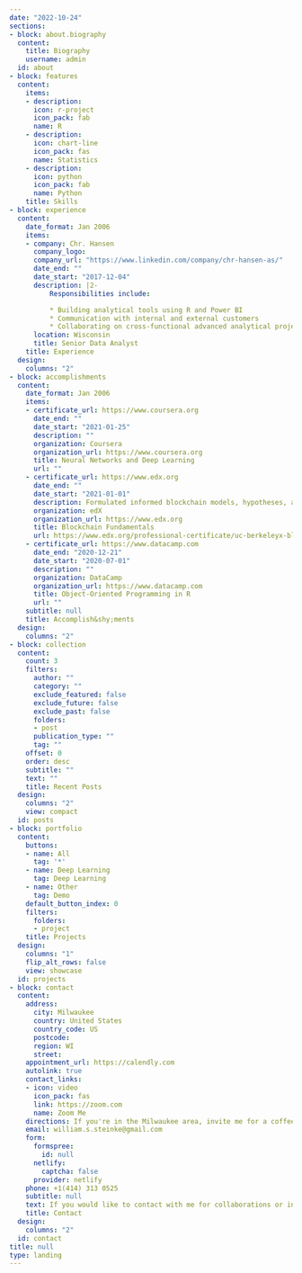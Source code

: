 ```yaml
---
date: "2022-10-24"
sections:
- block: about.biography
  content:
    title: Biography
    username: admin
  id: about
- block: features
  content:
    items:
    - description: 
      icon: r-project
      icon_pack: fab
      name: R
    - description: 
      icon: chart-line
      icon_pack: fas
      name: Statistics
    - description: 
      icon: python
      icon_pack: fab
      name: Python
    title: Skills
- block: experience
  content:
    date_format: Jan 2006
    items:
    - company: Chr. Hansen
      company_logo:
      company_url: "https://www.linkedin.com/company/chr-hansen-as/"
      date_end: ""
      date_start: "2017-12-04"
      description: |2-
          Responsibilities include:

          * Building analytical tools using R and Power BI
          * Communication with internal and external customers
          * Collaborating on cross-functional advanced analytical projects
      location: Wisconsin
      title: Senior Data Analyst
    title: Experience
  design:
    columns: "2"
- block: accomplishments
  content:
    date_format: Jan 2006
    items:
    - certificate_url: https://www.coursera.org
      date_end: ""
      date_start: "2021-01-25"
      description: ""
      organization: Coursera
      organization_url: https://www.coursera.org
      title: Neural Networks and Deep Learning
      url: ""
    - certificate_url: https://www.edx.org
      date_end: ""
      date_start: "2021-01-01"
      description: Formulated informed blockchain models, hypotheses, and use cases.
      organization: edX
      organization_url: https://www.edx.org
      title: Blockchain Fundamentals
      url: https://www.edx.org/professional-certificate/uc-berkeleyx-blockchain-fundamentals
    - certificate_url: https://www.datacamp.com
      date_end: "2020-12-21"
      date_start: "2020-07-01"
      description: ""
      organization: DataCamp
      organization_url: https://www.datacamp.com
      title: Object-Oriented Programming in R
      url: ""
    subtitle: null
    title: Accomplish&shy;ments
  design:
    columns: "2"
- block: collection
  content:
    count: 3
    filters:
      author: ""
      category: ""
      exclude_featured: false
      exclude_future: false
      exclude_past: false
      folders:
      - post
      publication_type: ""
      tag: ""
    offset: 0
    order: desc
    subtitle: ""
    text: ""
    title: Recent Posts
  design:
    columns: "2"
    view: compact
  id: posts
- block: portfolio
  content:
    buttons:
    - name: All
      tag: '*'
    - name: Deep Learning
      tag: Deep Learning
    - name: Other
      tag: Demo
    default_button_index: 0
    filters:
      folders:
      - project
    title: Projects
  design:
    columns: "1"
    flip_alt_rows: false
    view: showcase
  id: projects
- block: contact
  content:
    address:
      city: Milwaukee
      country: United States
      country_code: US
      postcode: 
      region: WI
      street: 
    appointment_url: https://calendly.com
    autolink: true
    contact_links:
    - icon: video
      icon_pack: fas
      link: https://zoom.com
      name: Zoom Me
    directions: If you're in the Milwaukee area, invite me for a coffee or beer.
    email: william.s.steinke@gmail.com
    form:
      formspree:
        id: null
      netlify:
        captcha: false
      provider: netlify
    phone: +1(414) 313 0525
    subtitle: null
    text: If you would like to contact with me for collaborations or inquires, please fill out the section below.
    title: Contact
  design:
    columns: "2"
  id: contact
title: null
type: landing
---
```

